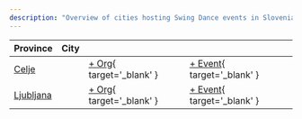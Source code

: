 ```yaml
---
description: "Overview of cities hosting Swing Dance events in Slovenia."
---
```


| Province | City | | |
| --- | --- | --- | --- |
| [Celje](by_city.md#celje) | | [+ Org](https://github.com/swingdance/orgs/issues/new?assignees=&labels=add+org&projects=&template=02-add_entity.yml&title=%5Bsl_SI%5D%20%3CName%3E&region=sl_SI&province=Celje&city=Celje){ target='_blank' } | [+ Event](https://github.com/swingdance/events/issues/new?assignees=&labels=add+event&projects=&template=02-add_entity.yml&title=%5B2024%2Fsl_SI%5D%20%3CName%3E&region=sl_SI&province=Celje&city=Celje&org_id=&date_starts=2024-&date_ends=2024-){ target='_blank' } |
| [Ljubljana](by_city.md#ljubljana) | | [+ Org](https://github.com/swingdance/orgs/issues/new?assignees=&labels=add+org&projects=&template=02-add_entity.yml&title=%5Bsl_SI%5D%20%3CName%3E&region=sl_SI&province=Ljubljana&city=Ljubljana){ target='_blank' } | [+ Event](https://github.com/swingdance/events/issues/new?assignees=&labels=add+event&projects=&template=02-add_entity.yml&title=%5B2024%2Fsl_SI%5D%20%3CName%3E&region=sl_SI&province=Ljubljana&city=Ljubljana&org_id=&date_starts=2024-&date_ends=2024-){ target='_blank' } |
